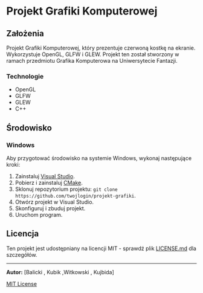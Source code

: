 # Projekt Grafiki Komputerowej

## Założenia

Projekt Grafiki Komputerowej, który prezentuje czerwoną kostkę na ekranie. Wykorzystuje OpenGL, GLFW i GLEW. Projekt ten został stworzony w ramach przedmiotu Grafika Komputerowa na Uniwersytecie Fantazji.

### Technologie

- OpenGL
- GLFW
- GLEW
- C++

## Środowisko

### Windows

Aby przygotować środowisko na systemie Windows, wykonaj następujące kroki:

1. Zainstaluj [Visual Studio](https://visualstudio.microsoft.com/).
2. Pobierz i zainstaluj [CMake](https://cmake.org/).
3. Sklonuj repozytorium projektu: `git clone https://github.com/twojlogin/projekt-grafiki`.
4. Otwórz projekt w Visual Studio.
5. Skonfiguruj i zbuduj projekt.
6. Uruchom program.

## Licencja

Ten projekt jest udostępniany na licencji MIT - sprawdź plik [LICENSE.md](LICENSE.md) dla szczegółów.

---

**Autor:** [Balicki , Kubik ,Witkowski , Kujbida]

[MIT License](LICENSE.md)
